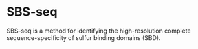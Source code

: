 # SBS-seq
SBS-seq is a method for identifying the high-resolution complete sequence-specificity of sulfur binding domains (SBD).
